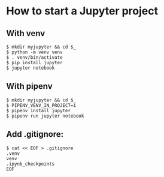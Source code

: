 # How to start a Jupyter project

## With venv

```
$ mkdir myjupyter && cd $_
$ python -m venv venv
$ . venv/bin/activate
$ pip install jupyter
$ jupyter notebook
```

## With pipenv

```
$ mkdir myjupyter && cd $_
$ PIPENV_VENV_IN_PROJECT=1 
$ pipenv install jupyter
$ pipenv run jupyter notebook
```

## Add .gitignore:

```
$ cat << EOF > .gitignore
.venv
venv
.ipynb_checkpoints
EOF
```